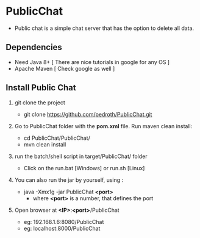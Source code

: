# PublicChat

 * Public chat is a simple chat server that has the option to delete all data.

 ## Dependencies
* Need Java 8+ [ There are nice tutorials in google for any OS ]
* Apache Maven [ Check google as well ]

 ## Install Public Chat

1) git clone the project
	* git clone https://github.com/pedroth/PublicChat.git

2) Go to PublicChat folder with the **pom.xml** file. Run maven clean install:
	* cd PublicChat/PublicChat/
	* mvn clean install

3) run the batch/shell script in target/PublicChat/ folder
	* Click on the run.bat [Windows] or run.sh [Linux]

4) You can also run the jar by yourself, using :
	* java -Xmx1g -jar PublicChat **\<port>**
		* where **\<port>** is a number, that defines the port 
		
5) Open browser at  **\<IP>**:**\<port>**/PublicChat
	* eg: 192.168.1.6:8080/PublicChat
	* eg: localhost:8000/PublicChat 
